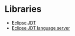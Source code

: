 # Libraries

- [Eclipse JDT](https://download.eclipse.org/releases/2025-06/202504111000/)
- [Eclipse JDT language server](https://download.eclipse.org/jdtls/snapshots/repository/latest/)
